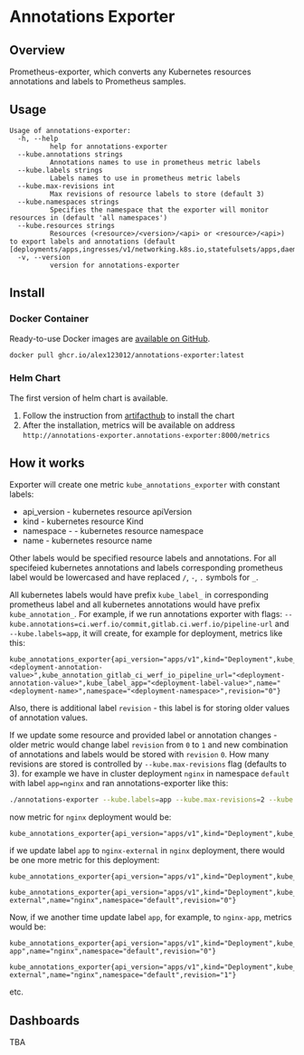 # Annotations Exporter

## Overview

Prometheus-exporter, which converts any Kubernetes resources annotations and labels to Prometheus samples.

## Usage
```
Usage of annotations-exporter:
  -h, --help
          help for annotations-exporter
  --kube.annotations strings
          Annotations names to use in prometheus metric labels
  --kube.labels strings
          Labels names to use in prometheus metric labels
  --kube.max-revisions int
          Max revisions of resource labels to store (default 3)
  --kube.namespaces strings
          Specifies the namespace that the exporter will monitor resources in (default 'all namespaces')
  --kube.resources strings
          Resources (<resource>/<version>/<api> or <resource>/<api>) to export labels and annotations (default [deployments/apps,ingresses/v1/networking.k8s.io,statefulsets/apps,daemonsets/apps])
  -v, --version
          version for annotations-exporter
```

## Install

### Docker Container

Ready-to-use Docker images are [available on GitHub](https://github.com/alex123012/annotations-exporter/pkgs/container/annotations-exporter).

```bash
docker pull ghcr.io/alex123012/annotations-exporter:latest
```

### Helm Chart

The first version of helm chart is available.
1. Follow the instruction from [artifacthub](https://artifacthub.io/packages/helm/annotations-exporter/annotations-exporter) to install the chart
2. After the installation, metrics will be available on address `http://annotations-exporter.annotations-exporter:8000/metrics`

## How it works

Exporter will create one metric `kube_annotations_exporter` with constant labels:
* api_version - kubernetes resource apiVersion
* kind - kubernetes resource Kind
* namespace -  - kubernetes resource namespace
* name - kubernetes resource name

Other labels would be specified resource labels and annotations. For all specifeied kubernetes annotations and labels corresponding prometheus label would be lowercased and have replaced `/`, `-`, `.` symbols for `_`.

All kubernetes labels would have prefix `kube_label_` in corresponding prometheus label and all kubernetes annotations would have prefix `kube_annotation_`.
For example, if we run annotations exporter with flags:
`--kube.annotations=ci.werf.io/commit,gitlab.ci.werf.io/pipeline-url` and `--kube.labels=app`, it will create, for example for deployment, metrics like this:
```text
kube_annotations_exporter{api_version="apps/v1",kind="Deployment",kube_annotation_ci_werf_io_commit="<deployment-annotation-value>",kube_annotation_gitlab_ci_werf_io_pipeline_url="<deployment-annotation-value>",kube_label_app="<deployment-label-value>",name="<deployment-name>",namespace="<deployment-namespace>",revision="0"}
```

Also, there is additional label `revision` - this label is for storing older values of annotation values.

If we update some resource and provided label or annotation changes - older metric would change label `revision` from `0` to `1` and new combination of annotations and labels would be stored with `revision` `0`. How many revisions are stored is controlled by `--kube.max-revisions` flag (defaults to 3). for example we have in cluster deployment `nginx` in namespace `default` with label `app=nginx` and ran annotations-exporter like this:
```bash
./annotations-exporter --kube.labels=app --kube.max-revisions=2 --kube.resources=deployments/apps
```

now metric for `nginx` deployment would be:

```text
kube_annotations_exporter{api_version="apps/v1",kind="Deployment",kube_label_app="nginx",name="nginx",namespace="default",revision="0"}
```

if we update label `app` to `nginx-external` in `nginx` deployment, there would be one more metric for this deployment:
```text
kube_annotations_exporter{api_version="apps/v1",kind="Deployment",kube_label_app="nginx",name="nginx",namespace="default",revision="1"}

kube_annotations_exporter{api_version="apps/v1",kind="Deployment",kube_label_app="nginx-external",name="nginx",namespace="default",revision="0"}
```

Now, if we another time update label `app`, for example, to `nginx-app`, metrics would be:
```text
kube_annotations_exporter{api_version="apps/v1",kind="Deployment",kube_label_app="nginx-app",name="nginx",namespace="default",revision="0"}

kube_annotations_exporter{api_version="apps/v1",kind="Deployment",kube_label_app="nginx-external",name="nginx",namespace="default",revision="1"}
```

etc.

## Dashboards

TBA
